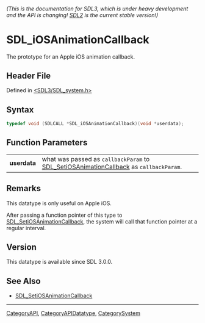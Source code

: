 ###### (This is the documentation for SDL3, which is under heavy development and the API is changing! [SDL2](https://wiki.libsdl.org/SDL2/) is the current stable version!)
# SDL_iOSAnimationCallback

The prototype for an Apple iOS animation callback.

## Header File

Defined in [<SDL3/SDL_system.h>](https://github.com/libsdl-org/SDL/blob/main/include/SDL3/SDL_system.h)

## Syntax

```c
typedef void (SDLCALL *SDL_iOSAnimationCallback)(void *userdata);
```

## Function Parameters

|              |                                                                                                                      |
| ------------ | -------------------------------------------------------------------------------------------------------------------- |
| **userdata** | what was passed as `callbackParam` to [SDL_SetiOSAnimationCallback](SDL_SetiOSAnimationCallback) as `callbackParam`. |

## Remarks

This datatype is only useful on Apple iOS.

After passing a function pointer of this type to
[SDL_SetiOSAnimationCallback](SDL_SetiOSAnimationCallback), the system will
call that function pointer at a regular interval.

## Version

This datatype is available since SDL 3.0.0.

## See Also

- [SDL_SetiOSAnimationCallback](SDL_SetiOSAnimationCallback)

----
[CategoryAPI](CategoryAPI), [CategoryAPIDatatype](CategoryAPIDatatype), [CategorySystem](CategorySystem)

